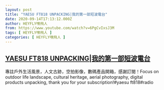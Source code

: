 ```yaml
---
layout: post
title: "YAESU FT818 UNPACKING|我的第一部短波電台"
date: 2020-09-14T17:13:12.000Z
author: HEYFLY嘿飛人
from: https://www.youtube.com/watch?v=6PgCvIxsJ3M
tags: [ HEYFLY嘿飛人 ]
categories: [ HEYFLY嘿飛人 ]
---
```

<!--1600103592000-->
[YAESU FT818 UNPACKING|我的第一部短波電台](https://www.youtube.com/watch?v=6PgCvIxsJ3M)
------

<div>
專註戶外生活風景，人文古跡，空拍影像，數碼產品開箱，感謝訂閱！Focus on outdoor life landscape, cultural heritage, aerial photography, digital products unpacking, thank you for your subscription!#yaesu ft818#radio
</div>
